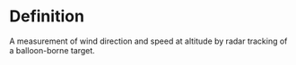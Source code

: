 # Definition

A measurement of wind direction and speed at altitude by radar tracking
of a balloon-borne target.
